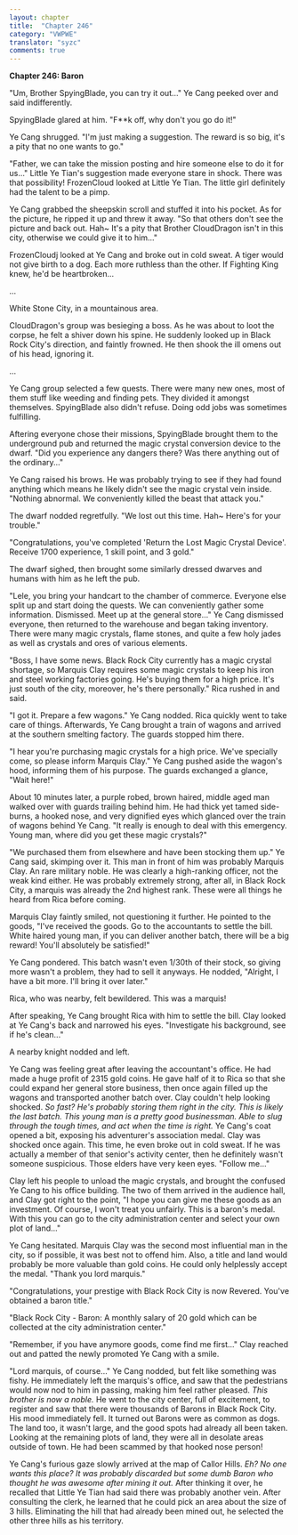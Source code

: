 ```yaml
---
layout: chapter
title:  "Chapter 246"
category: "VWPWE"
translator: "syzc"
comments: true
---
```


**Chapter 246: Baron**

"Um, Brother SpyingBlade, you can try it out..." Ye Cang peeked over and said indifferently. 

SpyingBlade glared at him. "F\*\*k off, why don't you go do it!"

Ye Cang shrugged. "I'm just making a suggestion. The reward is so big, it's a pity that no one wants to go."

"Father, we can take the mission posting and hire someone else to do it for us..." Little Ye Tian's suggestion made everyone stare in shock. There was that possibility! FrozenCloud looked at Little Ye Tian. The little girl definitely had the talent to be a pimp.

Ye Cang grabbed the sheepskin scroll and stuffed it into his pocket. As for the picture, he ripped it up and threw it away. "So that others don't see the picture and back out. Hah~ It's a pity that Brother CloudDragon isn't in this city, otherwise we could give it to him..."

FrozenCloudj looked at Ye Cang and broke out in cold sweat. A tiger would not give birth to a dog. Each more ruthless than the other. If Fighting King knew, he'd be heartbroken...

...

White Stone City, in a mountainous area.

CloudDragon's group was besieging a boss. As he was about to loot the corpse, he felt a shiver down his spine. He suddenly looked up in Black Rock City's direction, and faintly frowned. He then shook the ill omens out of his head, ignoring it.

...

Ye Cang group selected a few quests. There were many new ones, most of them stuff like weeding and finding pets. They divided it amongst themselves. SpyingBlade also didn't refuse. Doing odd jobs was sometimes fulfilling.

Aftering everyone chose their missions, SpyingBlade brought them to the underground pub  and returned the magic crystal conversion device to the dwarf. "Did you experience any dangers there? Was there anything out of the ordinary..."

Ye Cang raised his brows. He was probably trying to see if they had found anything which means he likely didn't see the magic crystal vein inside. "Nothing abnormal. We conveniently killed the beast that attack you."

The dwarf nodded regretfully. "We lost out this time. Hah~ Here's for your trouble."

"Congratulations, you've completed 'Return the Lost Magic Crystal Device'. Receive 1700 experience, 1 skill point, and 3 gold."

The dwarf sighed, then brought some similarly dressed dwarves and humans with him as he left the pub.

"Lele, you bring your handcart to the chamber of commerce. Everyone else split up and start doing the quests. We can conveniently gather some information. Dismissed. Meet up at the general store..." Ye Cang dismissed everyone, then returned to the warehouse and began taking inventory. There were many magic crystals, flame stones, and quite a few holy jades as well as crystals and ores of various elements.

"Boss, I have some news. Black Rock City currently has a magic crystal shortage, so Marquis Clay requires some magic crystals to keep his iron and steel working factories going. He's buying them for a high price. It's just south of the city, moreover, he's there personally." Rica rushed in and said.

"I got it. Prepare a few wagons." Ye Cang nodded. Rica quickly went to take care of things. Afterwards, Ye Cang brought a train of wagons and arrived at the southern smelting factory. The guards stopped him there.

"I hear you're purchasing magic crystals for a high price. We've specially come, so please inform Marquis Clay." Ye Cang pushed aside the wagon's hood, informing them of his purpose. The guards exchanged a glance, "Wait here!"

About 10 minutes later, a purple robed, brown haired, middle aged man walked over with guards trailing behind him. He had thick yet tamed side-burns, a hooked nose, and very dignified eyes which glanced over the train of wagons behind Ye Cang. "It really is enough to deal with this emergency. Young man, where did you get these magic crystals?"

"We purchased them from elsewhere and have been stocking them up." Ye Cang said, skimping over it. This man in front of him was probably Marquis Clay. An rare military noble. He was clearly a high-ranking officer, not the weak kind either. He was probably extremely strong, after all, in Black Rock City, a marquis was already the 2nd highest rank. These were all things he heard from Rica before coming.

Marquis Clay faintly smiled, not questioning it further. He pointed to the goods, "I've received the goods. Go to the accountants to settle the bill. White haired young man, if you can deliver another batch, there will be a big reward! You'll absolutely be satisfied!"

Ye Cang pondered. This batch wasn't even 1/30th of their stock, so giving more wasn't a problem, they had to sell it anyways. He nodded, "Alright, I have a bit more. I'll bring it over later."

Rica, who was nearby, felt bewildered. This was a marquis!

After speaking, Ye Cang brought Rica with him to settle the bill. Clay looked at Ye Cang's back and narrowed his eyes. "Investigate his background, see if he's clean..."

A nearby knight nodded and left.

Ye Cang was feeling great after leaving the accountant's office. He had made a huge profit of 2315 gold coins. He gave half of it to Rica so that she could expand her general store business, then once again filled up the wagons and transported another batch over. Clay couldn't help looking shocked. *So fast? He's probably storing them right in the city. This is likely the last batch. This young man is a pretty good businessman. Able to slug through the tough times, and act when the time is right.* Ye Cang's coat opened a bit, exposing his adventurer's association medal. Clay was shocked once again. This time, he even broke out in cold sweat. If he was actually a member of that senior's activity center, then he definitely wasn't someone suspicious. Those elders have very keen eyes. "Follow me..."

Clay left his people to unload the magic crystals, and brought the confused Ye Cang to his office building. The two of them arrived in the audience hall, and Clay got right to the point, "I hope you can give me these goods as an investment. Of course, I won't treat you unfairly. This is a baron's medal. With this you can go to the city administration center and select your own plot of land..."

Ye Cang hesitated. Marquis Clay was the second most influential man in the city, so if possible, it was best not to offend him. Also, a title and land would probably be more valuable than gold coins. He could only helplessly accept the medal. "Thank you lord marquis."

"Congratulations, your prestige with Black Rock City is now Revered. You've obtained a baron title."

"Black Rock City - Baron: A monthly salary of 20 gold which can be collected at the city administration center."

"Remember, if you have anymore goods, come find me first..." Clay reached out and patted the newly promoted Ye Cang with a smile.

"Lord marquis, of course..." Ye Cang nodded, but felt like something was fishy. He immediately left the marquis's office, and saw that the pedestrians would now nod to him in passing, making him feel rather pleased. *This brother is now a noble.* He went to the city center, full of excitement, to register and saw that there were thousands of Barons in Black Rock City. His mood immediately fell. It turned out Barons were as common as dogs. The land too, it wasn't large, and the good spots had already all been taken. Looking at the remaining plots of land, they were all in desolate areas outside of town. He had been scammed by that hooked nose person!

Ye Cang's furious gaze slowly arrived at the map of Callor Hills. *Eh? No one wants this place? It was probably discarded but some dumb Baron who thought he was awesome after mining it out.* After thinking it over, he recalled that Little Ye Tian had said there was probably another vein. After consulting the clerk, he learned that he could pick an area about the size of 3 hills. Eliminating the hill that had already been mined out, he selected the other three hills as his territory.
